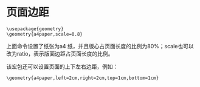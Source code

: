 # 页面边距

```
\usepackage{geometry}
\geometry{a4paper,scale=0.8}
```

上面命令设置了纸张为a4 纸，并且版心占页面长度的比例为80%；scale也可以改为ratio，表示版面边距占页面长度的比例。

该宏包还可以设置页面的上下左右边距，例如：

```
\geometry{a4paper,left=2cm,right=2cm,top=1cm,bottom=1cm}
```
